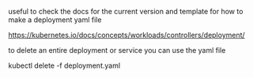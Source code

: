 useful to check the docs for the current version and template for how to make a deployment yaml file

https://kubernetes.io/docs/concepts/workloads/controllers/deployment/

to delete an entire deployment or service you can use the yaml file

kubectl delete -f deployment.yaml
